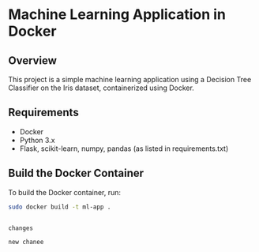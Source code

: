 # Machine Learning Application in Docker

## Overview
This project is a simple machine learning application using a Decision Tree Classifier on the Iris dataset, containerized using Docker.

## Requirements
- Docker
- Python 3.x
- Flask, scikit-learn, numpy, pandas (as listed in requirements.txt)

## Build the Docker Container
To build the Docker container, run:
```bash
sudo docker build -t ml-app .


changes

new chanee